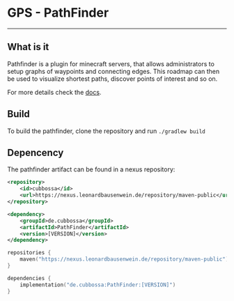 # GPS - PathFinder

---

## What is it

Pathfinder is a plugin for minecraft servers, that allows administrators to setup graphs of waypoints and connecting edges. This roadmap can then be used to visualize shortest paths, discover points of interest and so on.

For more details check the [docs](https://docs.leonardbausenwein.de/getting_started/introduction.html).

## Build

To build the pathfinder, clone the repository and run `./gradlew build`

## Depencency

The pathfinder artifact can be found in a nexus repository:
``` xml
<repository>
    <id>cubbossa</id>
    <url>https://nexus.leonardbausenwein.de/repository/maven-public</url>
</repository>

<dependency>
    <groupId>de.cubbossa</groupId>
    <artifactId>PathFinder</artifactId>
    <version>[VERSION]</version>
</dependency>
```
```kotlin
repositories {
    maven("https://nexus.leonardbausenwein.de/repository/maven-public")
}

dependencies {
    implementation("de.cubbossa:PathFinder:[VERSION]")
}
```
